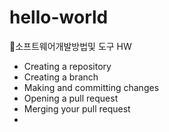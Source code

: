 # hello-world

📝소프트웨어개발방법및 도구 HW

  - Creating a repository
  - Creating a branch
  - Making and committing changes
  - Opening a pull request
  - Merging your pull request
  - 
